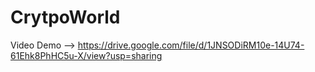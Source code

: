 # CrytpoWorld
Video Demo --> https://drive.google.com/file/d/1JNSODiRM10e-14U74-61Ehk8PhHC5u-X/view?usp=sharing
